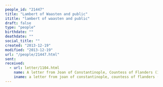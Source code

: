 ```yaml
---
people_id: "21447"
title: "Lambert of Waasten and public"
ititle: "lambert of waasten and public"
draft: false
type: "people"
birthdate: ""
deathdate: ""
social_title: ""
created: "2013-12-19"
modified: "2013-12-19"
url: "/people/21447.html"
sent:
received:
  - url: letter/1104.html
    name: A letter from Joan of Constantinople, Countess of Flanders (1215)
    iname: a letter from joan of constantinople, countess of flanders (1215)
---
```

